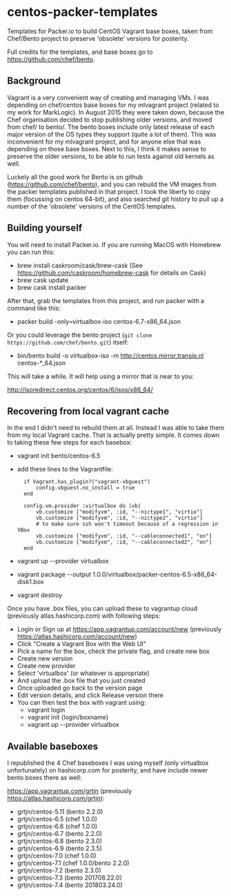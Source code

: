 # centos-packer-templates

Templates for Packer.io to build CentOS Vagrant base boxes, taken from Chef/Bento project to preserve 'obsolete' versions for posterity.

Full credits for the templates, and base boxes go to https://github.com/chef/bento.

## Background

Vagrant is a very convenient way of creating and managing VMs. I was depending on chef/centos base boxes for my mlvagrant project (related to my work for MarkLogic). In August 2015 they were taken down, because the Chef organisation decided to stop publishing older versions, and moved from chef/ to bento/. The bento boxes include only latest release of each major version of the OS types they support (quite a lot of them). This was inconvenient for my mlvagrant project, and for anyone else that was depending on those base boxes. Next to this, I think it makes sense to preserve the older versions, to be able to run tests against old kernels as well.

Luckely all the good work for Bento is on github (https://github.com/chef/bento), and you can rebuild the VM images from the packer templates published in that project. I took the liberty to copy them (focussing on centos 64-bit), and also searched git history to pull up a number of the 'obsolete' versions of the CentOS templates.

## Building yourself

You will need to install Packer.io. If you are running MacOS with Homebrew you can run this:

- brew install caskroom/cask/brew-cask (See https://github.com/caskroom/homebrew-cask for details on Cask)
- brew cask update
- brew cask install packer

After that, grab the templates from this project, and run packer with a command like this:

- packer build -only=virtualbox-iso centos-6.7-x86_64.json

Or you could leverage the bento project (`git clone https://github.com/chef/bento.git`) itself:

- bin/bento build -o virtualbox-iso -m http://centos.mirror.transip.nl centos-*_64.json

This will take a while. It will help using a mirror that is near to you:

  http://isoredirect.centos.org/centos/6/isos/x86_64/

## Recovering from local vagrant cache

In the end I didn't need to rebuild them at all. Instead I was able to take them from my local Vagrant cache. That is actually pretty simple. It comes down to taking these few steps for each basebox:

- vagrant init bento/centos-6.5
- add these lines to the Vagrantfile:

        if Vagrant.has_plugin?("vagrant-vbguest")
            config.vbguest.no_install = true
        end
        
        config.vm.provider :virtualbox do |vb|
            vb.customize ["modifyvm", :id, "--nictype1", "virtio"]
            vb.customize ["modifyvm", :id, "--nictype2", "virtio"]
            # to make sure ssh won't timeout because of a regression in VBox
            vb.customize ["modifyvm", :id, "--cableconnected1", "on"]
            vb.customize ["modifyvm", :id, "--cableconnected2", "on"]
        end

- vagrant up --provider virtualbox
- vagrant package --output 1.0.0/virtualbox/packer-centos-6.5-x86_64-disk1.box
- vagrant destroy

Once you have .box files, you can upload these to vagrantup cloud (previously atlas.hashicorp.com) with following steps:

- Login or Sign up at https://app.vagrantup.com/account/new (previously https://atlas.hashicorp.com/account/new)
- Click "Create a Vagrant Box with the Web UI"
- Pick a name for the box, check the private flag, and create new box
- Create new version
- Create new provider
- Select 'virtualbox' (or whatever is appropriate)
- And upload the .box file that you just created
- Once uploaded go back to the version page
- Edit version details, and click Release version there
- You can then test the box with vagrant using:
  - vagrant login
  - vagrant init {login/boxname}
  - vagrant up --provider virtualbox

## Available baseboxes

I republished the 4 Chef baseboxes I was using myself (only virtualbox unfortunately) on hashicorp.com for posterity, and have include newer bento boxes there as well:

https://app.vagrantup.com/grtjn (previously https://atlas.hashicorp.com/grtjn):

- grtjn/centos-5.11 (bento 2.2.0)
- grtjn/centos-6.5 (chef 1.0.0)
- grtjn/centos-6.6 (chef 1.0.0)
- grtjn/centos-6.7 (bento 2.2.0)
- grtjn/centos-6.8 (bento 2.3.0)
- grtjn/centos-6.9 (bento 2.3.5)
- grtjn/centos-7.0 (chef 1.0.0)
- grtjn/centos-7.1 (chef 1.0.0/bento 2.2.0)
- grtjn/centos-7.2 (bento 2.3.0)
- grtjn/centos-7.3 (bento 201708.22.0)
- grtjn/centos-7.4 (bento 201803.24.0)
